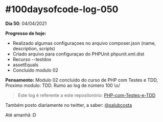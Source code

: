 # #100daysofcode-log-050

__Dia 50__: 04/04/2021

__Progresso de hoje:__
-	Realizado algumas configuraçoes no arquivo composer.json (name, description, scripts)
-	Criado arquivo para configuraçao do PHPUnit phpunit.xml.dist
-	Recurso --testdox
-	assetEquals
-	Concluido modulo 02

__Pensamento:__ Modulo 02 concluido do curso de PHP com Testes e TDD, Proximo modulo: TDD. Rumo ao log de número 100 \o/

> Este log é referente a este repositorório: [PHP-com-Testes-e-TDD](https://github.com/salubcosta/php-testes-unitarios-e-funcionais-com-tdd)

Também posto diariamente no twitter, a saber: [@salubcosta](https://twitter.com/salubcosta)

Até amanhã :D 
